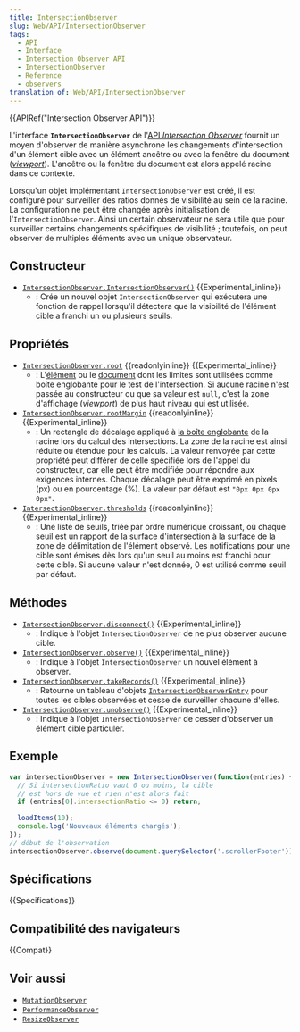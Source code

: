 ```yaml
---
title: IntersectionObserver
slug: Web/API/IntersectionObserver
tags:
  - API
  - Interface
  - Intersection Observer API
  - IntersectionObserver
  - Reference
  - observers
translation_of: Web/API/IntersectionObserver
---
```

{{APIRef("Intersection Observer API")}}

L'interface **`IntersectionObserver`** de l'[API _Intersection Observer_](/fr/docs/Web/API/Intersection_Observer_API) fournit un moyen d'observer de manière asynchrone les changements d'intersection d'un élément cible avec un élément ancêtre ou avec la fenêtre du document ([_viewport_](/fr/docs/Glossary/Viewport)). L'ancêtre ou la fenêtre du document est alors appelé racine dans ce contexte.

Lorsqu'un objet implémentant `IntersectionObserver` est créé, il est configuré pour surveiller des ratios donnés de visibilité au sein de la racine. La configuration ne peut être changée après initialisation de l'`IntersectionObserver`. Ainsi un certain observateur ne sera utile que pour surveiller certains changements spécifiques de visibilité ; toutefois, on peut observer de multiples éléments avec un unique observateur.

## Constructeur

- [`IntersectionObserver.IntersectionObserver()`](/fr/docs/Web/API/IntersectionObserver/IntersectionObserver) {{Experimental_inline}}
  - : Crée un nouvel objet `IntersectionObserver` qui exécutera une fonction de rappel lorsqu'il détectera que la visibilité de l'élément cible a franchi un ou plusieurs seuils.

## Propriétés

- [`IntersectionObserver.root`](/fr/docs/Web/API/IntersectionObserver/root) {{readonlyinline}} {{Experimental_inline}}
  - : L'[élément](/fr/docs/Web/API/Element) ou le [document](/fr/docs/Web/API/Document) dont les limites sont utilisées comme boîte englobante pour le test de l'intersection. Si aucune racine n'est passée au constructeur ou que sa valeur est `null`, c'est la zone d'affichage (_viewport_) de plus haut niveau qui est utilisée.
- [`IntersectionObserver.rootMargin`](/fr/docs/Web/API/IntersectionObserver/rootMargin) {{readonlyinline}} {{Experimental_inline}}
  - : Un rectangle de décalage appliqué à [la boîte englobante](/fr/docs/Glossary/bounding_box) de la racine lors du calcul des intersections. La zone de la racine est ainsi réduite ou étendue pour les calculs. La valeur renvoyée par cette propriété peut différer de celle spécifiée lors de l'appel du constructeur, car elle peut être modifiée pour répondre aux exigences internes. Chaque décalage peut être exprimé en pixels (px) ou en pourcentage (%). La valeur par défaut est `"0px 0px 0px 0px"`.
- [`IntersectionObserver.thresholds`](/fr/docs/Web/API/IntersectionObserver/thresholds) {{readonlyinline}} {{Experimental_inline}}
  - : Une liste de seuils, triée par ordre numérique croissant, où chaque seuil est un rapport de la surface d'intersection à la surface de la zone de délimitation de l'élément observé. Les notifications pour une cible sont émises dès lors qu'un seuil au moins est franchi pour cette cible. Si aucune valeur n'est donnée, 0 est utilisé comme seuil par défaut.

## Méthodes

- [`IntersectionObserver.disconnect()`](/fr/docs/Web/API/IntersectionObserver/disconnect) {{Experimental_inline}}
  - : Indique à l'objet `IntersectionObserver` de ne plus observer aucune cible.
- [`IntersectionObserver.observe()`](/fr/docs/Web/API/IntersectionObserver/observe) {{Experimental_inline}}
  - : Indique à l'objet `IntersectionObserver` un nouvel élément à observer.
- [`IntersectionObserver.takeRecords()`](/fr/docs/Web/API/IntersectionObserver/takeRecords) {{Experimental_inline}}
  - : Retourne un tableau d'objets [`IntersectionObserverEntry`](/fr/docs/Web/API/IntersectionObserverEntry) pour toutes les cibles observées et cesse de surveiller chacune d'elles.
- [`IntersectionObserver.unobserve()`](/fr/docs/Web/API/IntersectionObserver/unobserve) {{Experimental_inline}}
  - : Indique à l'objet `IntersectionObserver` de cesser d'observer un élément cible particuler.

## Exemple

```js
var intersectionObserver = new IntersectionObserver(function(entries) {
  // Si intersectionRatio vaut 0 ou moins, la cible
  // est hors de vue et rien n'est alors fait
  if (entries[0].intersectionRatio <= 0) return;

  loadItems(10);
  console.log('Nouveaux éléments chargés');
});
// début de l'observation
intersectionObserver.observe(document.querySelector('.scrollerFooter'));
```

## Spécifications

{{Specifications}}

## Compatibilité des navigateurs

{{Compat}}

## Voir aussi

- [`MutationObserver`](/fr/docs/Web/API/MutationObserver)
- [`PerformanceObserver`](/fr/docs/Web/API/PerformanceObserver)
- [`ResizeObserver`](/fr/docs/Web/API/ResizeObserver)
